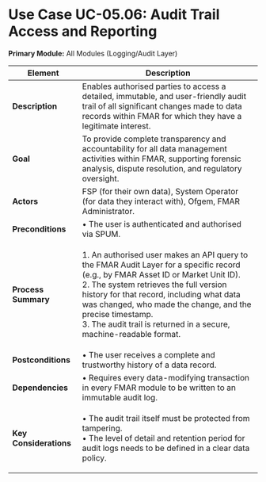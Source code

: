 # Use Case UC-05.06: Audit Trail Access and Reporting

**Primary Module:** All Modules (Logging/Audit Layer)

| Element                | Description                                                                                                                                                                                                                                                                                                                                                             |
| ---------------------- | ----------------------------------------------------------------------------------------------------------------------------------------------------------------------------------------------------------------------------------------------------------------------------------------------------------------------------------------------------------------------- |
| **Description**        | Enables authorised parties to access a detailed, immutable, and user-friendly audit trail of all significant changes made to data records within FMAR for which they have a legitimate interest.                                                                                                                                                                        |
| **Goal**               | To provide complete transparency and accountability for all data management activities within FMAR, supporting forensic analysis, dispute resolution, and regulatory oversight.                                                                                                                                                                                         |
| **Actors**             | FSP (for their own data), System Operator (for data they interact with), Ofgem, FMAR Administrator.                                                                                                                                                                                                                                                                     |
| **Preconditions**      | • The user is authenticated and authorised via SPUM.                                                                                                                                                                                                                                                                                                                    |
| **Process Summary**    | <p>1. An authorised user makes an API query to the FMAR Audit Layer for a specific record (e.g., by FMAR Asset ID or Market Unit ID).<br>2. The system retrieves the full version history for that record, including what data was changed, who made the change, and the precise timestamp.<br>3. The audit trail is returned in a secure, machine-readable format.</p> |
| **Postconditions**     | • The user receives a complete and trustworthy history of a data record.                                                                                                                                                                                                                                                                                                |
| **Dependencies**       | • Requires every data-modifying transaction in every FMAR module to be written to an immutable audit log.                                                                                                                                                                                                                                                               |
| **Key Considerations** | <p>• The audit trail itself must be protected from tampering.<br>• The level of detail and retention period for audit logs needs to be defined in a clear data policy.</p>                                                                                                                                                                                              |
